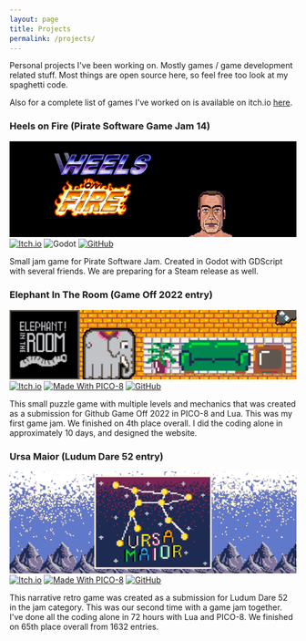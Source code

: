 ```yaml
---
layout: page
title: Projects
permalink: /projects/
---
```


Personal projects I've been working on. Mostly games / game development related stuff. Most things are open source here, so feel free too look at my spaghetti code.

Also for a complete list of games I've worked on is available on itch.io [here](https://ekaktusz.itch.io/).

### Heels on Fire (Pirate Software Game Jam 14)
![banner](/images/heels.png)
[![Itch.io](https://img.shields.io/badge/Itch-%23FF0B34.svg?style=for-the-badge&logo=Itch.io&logoColor=white)](https://zahkros.itch.io/heels-on-fire)
![Godot](https://img.shields.io/badge/GODOT-%23FFFFFF.svg?style=for-the-badge&logo=godot-engine)
[![GitHub](https://img.shields.io/badge/github-%23121011.svg?style=for-the-badge&logo=github&logoColor=white)](https://github.com/danigeri/ItsSpreadingTheGame) 

Small jam game for Pirate Software Jam. Created in Godot with GDScript with several friends. We are preparing for a Steam release as well.


### Elephant In The Room (Game Off 2022 entry)
![banner](https://raw.githubusercontent.com/ekaktusz/elephant/master/assets/banner-github.png)
[![Itch.io](https://img.shields.io/badge/Itch-%23FF0B34.svg?style=for-the-badge&logo=Itch.io&logoColor=white)](https://zahkros.itch.io/elephant-in-the-room)
[![Made With PICO-8](https://img.shields.io/badge/Made%20With-PICO--8-ff004d.svg?style=for-the-badge&logo=data%3Aimage%2Fpng%3Bbase64%2CiVBORw0KGgoAAAANSUhEUgAAABQAAAAUCAYAAACNiR0NAAAAlUlEQVQ4jWP8v5gBFTxOR%2BVXPfuPwp8SxIjCt%2BBG4TIxUBkMfgNZGIyi0IRmoobZxxeo0rcPocp%2FEEEJ08HvZaobyPj%2FjTpqmLAeJM2EtgMo3MHvZeqnw9X%2FXVHSUdhnP5Qw%2Fc%2B7CUVDS%2BsWFH6QpuyIT4cMT8xQBJI%2B1aHwj1%2F3RgnTVJbrKGH29egxFPWD38tUNxAAun4liexlTtMAAAAASUVORK5CYII%3D)](https://www.lexaloffle.com/bbs/?tid=50462)
[![GitHub](https://img.shields.io/badge/github-%23121011.svg?style=for-the-badge&logo=github&logoColor=white)](https://github.com/ekaktusz/harvest) 

This small puzzle game with multiple levels and mechanics that was created as a submission for Github Game Off 2022 in PICO-8 and Lua. This was my first game jam. We finished on 4th place overall. I did the coding alone in approximately 10 days, and designed the website.

### Ursa Maior (Ludum Dare 52 entry)
![banner](https://raw.githubusercontent.com/ekaktusz/harvest/main/assets/dJEPzk.png)
[![Itch.io](https://img.shields.io/badge/Itch-%23FF0B34.svg?style=for-the-badge&logo=Itch.io&logoColor=white)](https://zahkros.itch.io/ursa-maior)
[![Made With PICO-8](https://img.shields.io/badge/Made%20With-PICO--8-ff004d.svg?style=for-the-badge&logo=data%3Aimage%2Fpng%3Bbase64%2CiVBORw0KGgoAAAANSUhEUgAAABQAAAAUCAYAAACNiR0NAAAAlUlEQVQ4jWP8v5gBFTxOR%2BVXPfuPwp8SxIjCt%2BBG4TIxUBkMfgNZGIyi0IRmoobZxxeo0rcPocp%2FEEEJ08HvZaobyPj%2FjTpqmLAeJM2EtgMo3MHvZeqnw9X%2FXVHSUdhnP5Qw%2Fc%2B7CUVDS%2BsWFH6QpuyIT4cMT8xQBJI%2B1aHwj1%2F3RgnTVJbrKGH29egxFPWD38tUNxAAun4liexlTtMAAAAASUVORK5CYII%3D)](https://www.lexaloffle.com/bbs/?tid=51092)
[![GitHub](https://img.shields.io/badge/github-%23121011.svg?style=for-the-badge&logo=github&logoColor=white)](https://github.com/ekaktusz/harvest) 


This narrative retro game was created as a submission for Ludum Dare 52 in the jam category. This was our second time with a game jam together. I've done all the coding alone in 72 hours with Lua and PICO-8. We finished on 65th place overall from 1632 entries.

